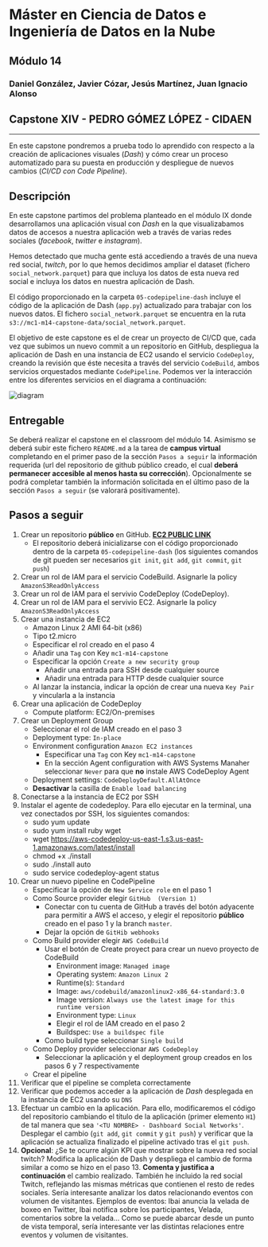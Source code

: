 # Máster en Ciencia de Datos e Ingeniería de Datos en la Nube
## Módulo 14
### Daniel González, Javier Cózar, Jesús Martínez, Juan Ignacio Alonso

## Capstone XIV - PEDRO GÓMEZ LÓPEZ - CIDAEN
---

En este capstone pondremos a prueba todo lo aprendido con respecto a la creación de aplicaciones visuales (_Dash_) y cómo crear un proceso automatizado para su puesta en producción y despliegue de nuevos cambios (_CI/CD con Code Pipeline_).

## Descripción

En este capstone partimos del problema planteado en el módulo IX donde desarrollamos una aplicación visual con _Dash_ en la que visualizabamos datos de accesos a nuestra aplicación web a través de varias redes sociales (_facebook_, _twitter_ e _instagram_).

Hemos detectado que mucha gente está accediendo a través de una nueva red social, _twitch_, por lo que hemos decidimos ampliar el dataset (fichero `social_network.parquet`) para que incluya los datos de esta nueva red social e incluya los datos en nuestra aplicación de Dash.

El código proporcionado en la carpeta `05-codepipeline-dash` incluye el código de la aplicación de Dash (`app.py`) actualizado para trabajar con los nuevos datos. El fichero `social_network.parquet` se encuentra en la ruta `s3://mc1-m14-capstone-data/social_network.parquet`.

El objetivo de este capstone es el de crear un proyecto de CI/CD que, cada vez que subimos un nuevo commit a un repositorio en GitHub, despliegua la aplicación de Dash en una instancia de EC2 usando el servicio `CodeDeploy`, creando la revisión que éste necesita a través del servicio `CodeBuild`, ambos servicios orquestados mediante `CodePipeline`. Podemos ver la interacción entre los diferentes servicios en el diagrama a continuación:

![diagram](images/diagram.png)


## Entregable

Se deberá realizar el capstone en el classroom del módulo 14. Asimismo se deberá subir este fichero `README.md` a la tarea de **campus virtual** completando en el primer paso de la sección `Pasos a seguir` la información requerida (url del repositorio de github público creado, el cual **deberá permanecer accesible al menos hasta su corrección**). Opcionalmente se podrá completar también la información solicitada en el último paso de la sección `Pasos a seguir` (se valorará positivamente).


## Pasos a seguir

1. Crear un repositorio **público** en GitHub. **[EC2 PUBLIC LINK](ec2-52-19-16-78.eu-west-1.compute.amazonaws.com)**
    - El repositorio deberá inicializarse con el código proporcionado dentro de la carpeta `05-codepipeline-dash` (los siguientes comandos de git pueden ser necesarios `git init`, `git add`, `git commit`, `git push`)
2. Crear un rol de IAM para el servicio CodeBuild. Asignarle la policy `AmazonS3ReadOnlyAccess`
3. Crear un rol de IAM para el servivio CodeDeploy (CodeDeploy).
4. Crear un rol de IAM para el servivio EC2.  Asignarle la policy `AmazonS3ReadOnlyAccess`
5. Crear una instancia de EC2
    - Amazon Linux 2 AMI 64-bit (x86)
    - Tipo t2.micro
    - Especificar el rol creado en el paso 4
    - Añadir una `Tag` con Key `mc1-m14-capstone`
    - Especificar la opción `Create a new security group`
        - Añadir una entrada para SSH desde cualquier source
        - Añadir una entrada para HTTP desde cualquier source
    - Al lanzar la instancia, indicar la opción de crear una nueva `Key Pair` y vincularla a la instancia
6. Crear una aplicación de CodeDeploy
    - Compute platform: EC2/On-premises
7. Crear un Deployment Group
    - Seleccionar el rol de IAM creado en el paso 3
    - Deployment type: `In-place`
    - Environment configuration `Amazon EC2 instances`
        - Especificar una `Tag` con Key `mc1-m14-capstone`
        - En la sección Agent configuration with AWS Systems Manaher seleccionar `Never` para que **no** instale AWS CodeDeploy Agent
    - Deployment settings: `CodeDeployDefault.AllAtOnce`
    - **Desactivar** la casilla de `Enable load balancing`
8. Conectarse a la instancia de EC2 por SSH
9. Instalar el agente de codedeploy. Para ello ejecutar en la terminal, una vez conectados por SSH, los siguientes comandos:
    - sudo yum update
    - sudo yum install ruby wget
    - wget https://aws-codedeploy-us-east-1.s3.us-east-1.amazonaws.com/latest/install
    - chmod +x ./install
    - sudo ./install auto
    - sudo service codedeploy-agent status
10. Crear un nuevo pipeline en CodePipeline
    - Especificar la opción de `New Service role` en el paso 1
    - Como Source provider elegir `GitHub  (Version 1)`
        - Conectar con tu cuenta de GitHub a través del botón adyacente para permitir a AWS el acceso, y elegir el repositorio **público** creado en el paso 1 y la branch `master`.
        - Dejar la opción de `GitHib webhooks`
    - Como Build provider elegir `AWS CodeBuild`
        - Usar el botón de Create proyect para crear un nuevo proyecto de CodeBuild
            - Environment image: `Managed image`
            - Operating system: `Amazon Linux 2`
            - Runtime(s): `Standard`
            - Image: `aws/codebuild/amazonlinux2-x86_64-standard:3.0`
            - Image version: `Always use the latest image for this runtime version`
            - Environment type: `Linux`
            -  Elegir el rol de IAM creado en el paso 2
            - Buildspec: `Use a buildspec file`
        - Como build type seleccionar `Single build`
    - Como Deploy provider seleccionar `AWS CodeDeploy`
        - Seleccionar la aplicación y el deployment group creados en los pasos 6 y 7 respectivamente
    - Crear el pipeline
11. Verificar que el pipeline se completa correctamente
12. Verificar que podemos acceder a la aplicación de _Dash_ desplegada en la instancia de EC2 usando su `DNS`
13. Efectuar un cambio en la aplicación. Para ello, modificaremos el código del repositorio cambiando el título de la aplicación (primer elemento `H1`) de tal manera que sea `'<TU NOMBRE> - Dashboard Social Networks'`. Desplegar el cambio (`git add`, `git commit` y `git push`) y verificar que la aplicación se actualiza finalizado el pipeline activado tras el `git push`.
14. **Opcional**: ¿Se te ocurre algún KPI que mostrar sobre la nueva red social twitch? Modifica la aplicación de Dash y despliega el cambio de forma similar a como se hizo en el paso 13. **Comenta y justifica a continuación** el cambio realizado.
También he incluido la red social Twitch, reflejando las mismas métricas que contienen el resto de redes sociales. Sería interesante analizar los datos relacionando eventos con volumen de visitantes. Ejemplos de eventos: Ibai anuncia la velada de boxeo en Twitter, Ibai notifica sobre los participantes, Velada, comentarios sobre la velada... Como se puede abarcar desde un punto de vista temporal, sería interesante ver las distintas relaciones entre eventos y volumen de visitantes.
